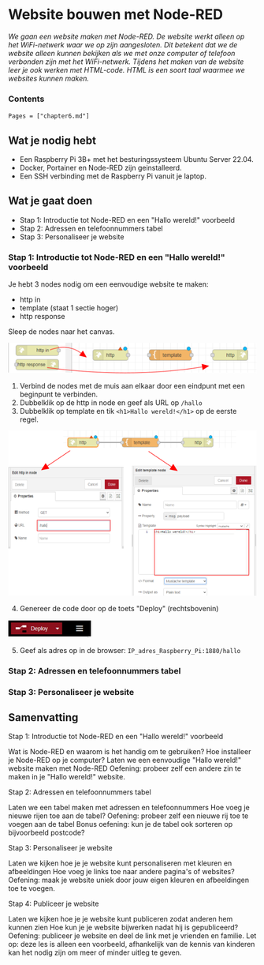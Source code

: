 # Website bouwen met Node-RED

*We gaan een website maken met Node-RED. De website werkt alleen op het WiFi-netwerk waar we op zijn aangesloten. Dit betekent dat we de website alleen kunnen bekijken als we met onze computer of telefoon verbonden zijn met het WiFi-netwerk. Tijdens het maken van de website leer je ook werken met HTML-code. HTML is een soort taal waarmee we websites kunnen maken.*

### Contents

```@contents
Pages = ["chapter6.md"]
```

## Wat je nodig hebt

- Een Raspberry Pi 3B+ met het besturingssysteem Ubuntu Server 22.04.
- Docker, Portainer en Node-RED zijn geinstalleerd.
- Een SSH verbinding met de Raspberry Pi vanuit je laptop.

## Wat je gaat doen

- Stap 1: Introductie tot Node-RED en een "Hallo wereld!" voorbeeld
- Stap 2: Adressen en telefoonnummers tabel
- Stap 3: Personaliseer je website

### Stap 1: Introductie tot Node-RED en een "Hallo wereld!" voorbeeld

Je hebt 3 nodes nodig om een eenvoudige website te maken:
- http in
- template (staat 1 sectie hoger)
- http response

Sleep de nodes naar het canvas.

![fig 1](assets/fig_1.png)

1. Verbind de nodes met de muis aan elkaar door een eindpunt met een beginpunt te verbinden.
2. Dubbelklik op de http in node en geef als URL op `/hallo`
3. Dubbelklik op template en tik `<h1>Hallo wereld!</h1>` op de eerste regel.

![fig 2](assets/fig_2.png)

4. Genereer de code door op de toets "Deploy" (rechtsbovenin)

![fig_3](assets/fig_3.png)

5. Geef als adres op in de browser: `IP_adres_Raspberry_Pi:1880/hallo`

### Stap 2: Adressen en telefoonnummers tabel


### Stap 3: Personaliseer je website


## Samenvatting

Stap 1: Introductie tot Node-RED en een "Hallo wereld!" voorbeeld

Wat is Node-RED en waarom is het handig om te gebruiken?
Hoe installeer je Node-RED op je computer?
Laten we een eenvoudige "Hallo wereld!" website maken met Node-RED
Oefening: probeer zelf een andere zin te maken in je "Hallo wereld!" website.

Stap 2: Adressen en telefoonnummers tabel

Laten we een tabel maken met adressen en telefoonnummers
Hoe voeg je nieuwe rijen toe aan de tabel?
Oefening: probeer zelf een nieuwe rij toe te voegen aan de tabel
Bonus oefening: kun je de tabel ook sorteren op bijvoorbeeld postcode?

Stap 3: Personaliseer je website

Laten we kijken hoe je je website kunt personaliseren met kleuren en afbeeldingen
Hoe voeg je links toe naar andere pagina's of websites?
Oefening: maak je website uniek door jouw eigen kleuren en afbeeldingen toe te voegen.

Stap 4: Publiceer je website

Laten we kijken hoe je je website kunt publiceren zodat anderen hem kunnen zien
Hoe kun je je website bijwerken nadat hij is gepubliceerd?
Oefening: publiceer je website en deel de link met je vrienden en familie.
Let op: deze les is alleen een voorbeeld, afhankelijk van de kennis van kinderen kan het nodig zijn om meer of minder uitleg te geven.




